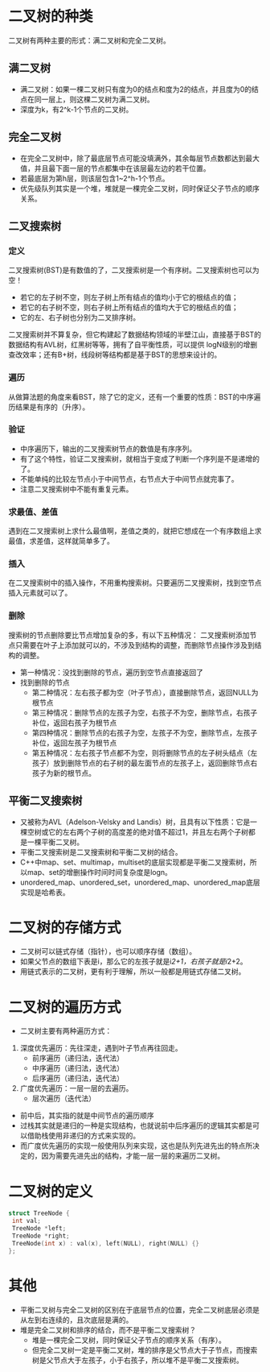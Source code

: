 # ⼆叉树的种类 
⼆叉树有两种主要的形式：满⼆叉树和完全⼆叉树。
## 满⼆叉树
- 满⼆叉树：如果⼀棵⼆叉树只有度为0的结点和度为2的结点，并且度为0的结点在同⼀层上，则这棵⼆叉树为满⼆叉树。
- 深度为k，有2^k-1个节点的⼆叉树。
## 完全⼆叉树
- 在完全⼆叉树中，除了最底层节点可能没填满外，其余每层节点数都达到最⼤值，并且最下⾯⼀层的节点都集中在该层最左边的若⼲位置。
- 若最底层为第h层，则该层包含1~2^h-1个节点。
- 优先级队列其实是⼀个堆，堆就是⼀棵完全⼆叉树，同时保证⽗⼦节点的顺序关系。
## ⼆叉搜索树
### 定义
⼆叉搜索树(BST)是有数值的了，⼆叉搜索树是⼀个有序树。⼆叉搜索树也可以为空！
- 若它的左⼦树不空，则左⼦树上所有结点的值均⼩于它的根结点的值；
- 若它的右⼦树不空，则右⼦树上所有结点的值均⼤于它的根结点的值；
- 它的左、右⼦树也分别为⼆叉排序树。
  
二叉搜索树并不算复杂，但它构建起了数据结构领域的半壁江山，直接基于BST的数据结构有AVL树，红黑树等等，拥有了自平衡性质，可以提供 logN级别的增删查改效率；还有B+树，线段树等结构都是基于BST的思想来设计的。
### 遍历
从做算法题的角度来看BST，除了它的定义，还有一个重要的性质：BST的中序遍历结果是有序的（升序）。
### 验证
- 中序遍历下，输出的⼆叉搜索树节点的数值是有序序列。
- 有了这个特性，验证⼆叉搜索树，就相当于变成了判断⼀个序列是不是递增的了。
- 不能单纯的⽐较左节点⼩于中间节点，右节点⼤于中间节点就完事了。
- 注意⼆叉搜索树中不能有重复元素。
### 求最值、差值
遇到在⼆叉搜索树上求什么最值啊，差值之类的，就把它想成在⼀个有序数组上求最值，求差值，这样就简单多了。
### 插入
在⼆叉搜索树中的插⼊操作，不⽤重构搜索树。只要遍历⼆叉搜索树，找到空节点插⼊元素就可以了。
### 删除
搜索树的节点删除要⽐节点增加复杂的多，有以下五种情况：
⼆叉搜索树添加节点只需要在叶⼦上添加就可以的，不涉及到结构的调整，⽽删除节点操作涉及到结构的调整。
- 第⼀种情况：没找到删除的节点，遍历到空节点直接返回了
- 找到删除的节点
  - 第⼆种情况：左右孩⼦都为空（叶⼦节点），直接删除节点，返回NULL为根节点
  - 第三种情况：删除节点的左孩⼦为空，右孩⼦不为空，删除节点，右孩⼦补位，返回右孩⼦为根节点
  - 第四种情况：删除节点的右孩⼦为空，左孩⼦不为空，删除节点，左孩⼦补位，返回左孩⼦为根节点
  - 第五种情况：左右孩⼦节点都不为空，则将删除节点的左⼦树头结点（左孩⼦）放到删除节点的右⼦树的最左⾯节点的左孩⼦上，返回删除节点右孩⼦为新的根节点。
## 平衡⼆叉搜索树
- ⼜被称为AVL（Adelson-Velsky and Landis）树，且具有以下性质：它是⼀棵空树或它的左右两个⼦树的⾼度差的绝对值不超过1，并且左右两个⼦树都是⼀棵平衡⼆叉树。
- 平衡二叉搜索树是二叉搜索树和平衡二叉树的结合。
- C++中map、set、multimap，multiset的底层实现都是平衡⼆叉搜索树，所以map、set的增删操作时间时间复杂度是logn。
- unordered_map、unordered_set，unordered_map、unordered_map底层实现是哈希表。

  
# ⼆叉树的存储⽅式
- ⼆叉树可以链式存储（指针），也可以顺序存储（数组）。
- 如果⽗节点的数组下表是i，那么它的左孩⼦就是i*2+1，右孩⼦就是i*2+2。
- ⽤链式表示的⼆叉树，更有利于理解，所以⼀般都是⽤链式存储⼆叉树。

# ⼆叉树的遍历⽅式
- ⼆叉树主要有两种遍历⽅式：
1. 深度优先遍历：先往深⾛，遇到叶⼦节点再往回⾛。
   - 前序遍历（递归法，迭代法）
   - 中序遍历（递归法，迭代法）
   - 后序遍历（递归法，迭代法）
2. ⼴度优先遍历：⼀层⼀层的去遍历。
   - 层次遍历（迭代法）

- 前中后，其实指的就是中间节点的遍历顺序
- 过栈其实就是递归的⼀种是实现结构，也就说前中后序遍历的逻辑其实都是可以借助栈使⽤⾮递归的⽅式来实现的。
- ⽽⼴度优先遍历的实现⼀般使⽤队列来实现，这也是队列先进先出的特点所决定的，因为需要先进先出的结构，才能⼀层⼀层的来遍历⼆叉树。

# ⼆叉树的定义
```c++
struct TreeNode {
 int val;
 TreeNode *left;
 TreeNode *right;
 TreeNode(int x) : val(x), left(NULL), right(NULL) {}
};
```

# 其他
- 平衡⼆叉树与完全⼆叉树的区别在于底层节点的位置，完全⼆叉树底层必须是从左到右连续的，且次底层是满的。
- 堆是完全⼆叉树和排序的结合，⽽不是平衡⼆叉搜索树？
  - 堆是⼀棵完全⼆叉树，同时保证⽗⼦节点的顺序关系（有序）。 
  - 但完全⼆叉树⼀定是平衡⼆叉树，堆的排序是⽗节点⼤于⼦节点，⽽搜索树是⽗节点⼤于左孩⼦，⼩于右孩⼦，所以堆不是平衡⼆叉搜索树。